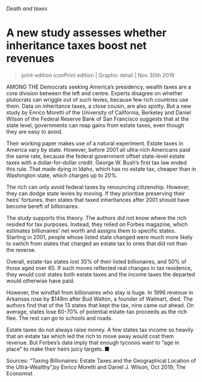 ###### Death and taxes
# A new study assesses whether inheritance taxes boost net revenues 
> print-edition iconPrint edition | Graphic detail | Nov 30th 2019 
AMONG THE Democrats seeking America’s presidency, wealth taxes are a core division between the left and centre. Experts disagree on whether plutocrats can wriggle out of such levies, because few rich countries use them. Data on inheritance taxes, a close cousin, are also spotty. But a new study by Enrico Moretti of the University of California, Berkeley and Daniel Wilson of the Federal Reserve Bank of San Francisco suggests that at the state level, governments can reap gains from estate taxes, even though they are easy to avoid. 
Their working paper makes use of a natural experiment. Estate taxes in America vary by state. However, before 2001 all ultra-rich Americans paid the same rate, because the federal government offset state-level estate taxes with a dollar-for-dollar credit. George W. Bush’s first tax law ended this rule. That made dying in Idaho, which has no estate tax, cheaper than in Washington state, which charges up to 20%. 
The rich can only avoid federal taxes by renouncing citizenship. However, they can dodge state levies by moving. If they prioritise preserving their heirs’ fortunes, then states that taxed inheritances after 2001 should have become bereft of billionaires. 
The study supports this theory. The authors did not know where the rich resided for tax purposes. Instead, they relied on Forbes magazine, which estimates billionaires’ net worth and assigns them to specific states. Starting in 2001, people whose listed state changed were much more likely to switch from states that charged an estate tax to ones that did not than the reverse. 
Overall, estate-tax states lost 35% of their listed billionaires, and 50% of those aged over 65. If such moves reflected real changes in tax residence, they would cost states both estate taxes and the income taxes the departed would otherwise have paid. 
However, the windfall from billionaires who stay is huge. In 1996 revenue in Arkansas rose by $148m after Bud Walton, a founder of Walmart, died. The authors find that of the 13 states that kept the tax, nine came out ahead. On average, states lose 60-70% of potential estate-tax proceeds as the rich flee. The rest can go to schools and roads. 
Estate taxes do not always raise money. A few states tax income so heavily that an estate tax which led the rich to move away would cost them revenue. But Forbes’s data imply that enough tycoons want to “age in place” to make their heirs juicy targets. ■ 
Sources: “Taxing Billionaires: Estate Taxes and the Geographical Location of the Ultra-Wealthy”,by Enrico Moretti and Daniel J. Wilson, Oct 2019; The Economist 
